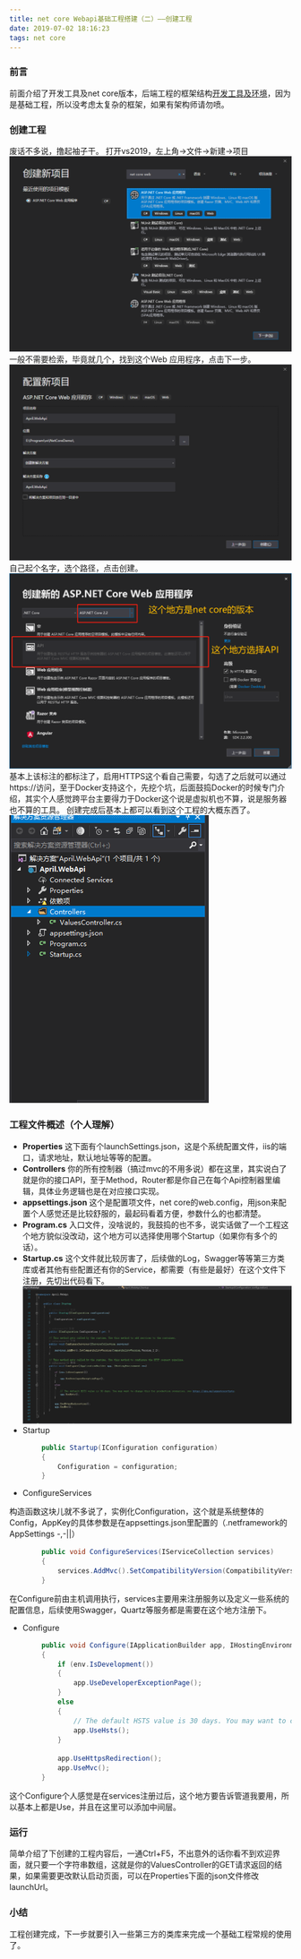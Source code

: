 ```yaml
---
title: net core Webapi基础工程搭建（二）——创建工程
date: 2019-07-02 18:16:23
tags: net core
---
```


### 前言
前面介绍了开发工具及net core版本，后端工程的框架结构[开发工具及环境](/2019/07/02/net-core-Webapi基础工程搭建（一）——开发工具及环境/)，因为是基础工程，所以没考虑太复杂的框架，如果有架构师请勿喷。

### 创建工程
废话不多说，撸起袖子干。
打开vs2019，左上角->文件->新建->项目
![新建](net-core-Webapi基础工程搭建（二）——创建工程/1.png)
一般不需要检索，毕竟就几个，找到这个Web 应用程序，点击下一步。
![新建](net-core-Webapi基础工程搭建（二）——创建工程/2.png)
自己起个名字，选个路径，点击创建。
![新建](net-core-Webapi基础工程搭建（二）——创建工程/3.png)
基本上该标注的都标注了，启用HTTPS这个看自己需要，勾选了之后就可以通过https://访问，至于Docker支持这个，先挖个坑，后面鼓捣Docker的时候专门介绍，其实个人感觉跨平台主要得力于Docker这个说是虚拟机也不算，说是服务器也不算的工具。
创建完成后基本上都可以看到这个工程的大概东西了。
![新建](net-core-Webapi基础工程搭建（二）——创建工程/4.png)
### 工程文件概述（个人理解）
- **Properties**
这下面有个launchSettings.json，这是个系统配置文件，iis的端口，请求地址，默认地址等等的配置。
- **Controllers**
你的所有控制器（搞过mvc的不用多说）都在这里，其实说白了就是你的接口API，至于Method，Router都是你自己在每个Api控制器里编辑，具体业务逻辑也是在对应接口实现。
- **appsettings.json**
这个是配置项文件，net core的web.config，用json来配置个人感觉还是比较舒服的，最起码看着方便，参数什么的也都清楚。
-  **Program.cs**
入口文件，没啥说的，我鼓捣的也不多，说实话做了一个工程这个地方貌似没改动，这个地方可以选择使用哪个Startup（如果你有多个的话）。
- **Startup.cs**
这个文件就比较厉害了，后续做的Log，Swagger等等第三方类库或者其他有些配置还有你的Service，都需要（有些是最好）在这个文件下注册，先切出代码看下。
![Startup.cs](net-core-Webapi基础工程搭建（二）——创建工程/5.png)
- Startup
```csharp
		public Startup(IConfiguration configuration)
        {
            Configuration = configuration;
        }
```
- ConfigureServices

构造函数这块儿就不多说了，实例化Configuration，这个就是系统整体的Config，AppKey的具体参数是在appsettings.json里配置的（.netframework的AppSettings -,-||）

```csharp
        public void ConfigureServices(IServiceCollection services)
        {
            services.AddMvc().SetCompatibilityVersion(CompatibilityVersion.Version_2_2);
        }
```

在Configure前由主机调用执行，services主要用来注册服务以及定义一些系统的配置信息，后续使用Swagger，Quartz等服务都是需要在这个地方注册下。

- Configure
```csharp
        public void Configure(IApplicationBuilder app, IHostingEnvironment env)
        {
            if (env.IsDevelopment())
            {
                app.UseDeveloperExceptionPage();
            }
            else
            {
                // The default HSTS value is 30 days. You may want to change this for production scenarios, see https://aka.ms/aspnetcore-hsts.
                app.UseHsts();
            }

            app.UseHttpsRedirection();
            app.UseMvc();
        }
```
这个Configure个人感觉是在services注册过后，这个地方要告诉管道我要用，所以基本上都是Use，并且在这里可以添加中间层。

### 运行
简单介绍了下创建的工程内容后，一通Ctrl+F5，不出意外的话你看不到欢迎界面，就只要一个字符串数组，这就是你的ValuesController的GET请求返回的结果，如果需要更改默认启动页面，可以在Properties下面的json文件修改launchUrl。

### 小结
工程创建完成，下一步就要引入一些第三方的类库来完成一个基础工程常规的使用了。

